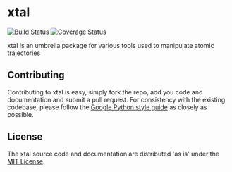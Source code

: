 # xtal

[![Build Status](https://travis-ci.org/USCCACS/xtal.svg?branch=unittests)](https://travis-ci.org/USCCACS/xtal) [![Coverage Status](https://coveralls.io/repos/github/USCCACS/xtal/badge.svg?branch=unittests)](https://coveralls.io/github/USCCACS/xtal?branch=unittests)

xtal is an umbrella package for various tools used to manipulate atomic trajectories


## Contributing

Contributing to xtal is easy, simply fork the repo, add you code and documentation and submit a pull request. For consistency with the existing codebase, please follow the [Google Python style guide](https://google.github.io/styleguide/pyguide.html) as closely as possible.


## License

The xtal source code and documentation are distributed 'as is' under the [MIT License](LICENSE).
